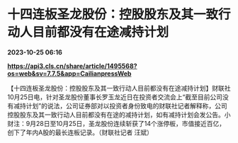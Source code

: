 # 十四连板圣龙股份：控股股东及其一致行动人目前都没有在途减持计划

**2023-10-25 06:16**

**https://api3.cls.cn/share/article/1495568?os=web&sv=7.7.5&app=CailianpressWeb**

【十四连板圣龙股份：控股股东及其一致行动人目前都没有在途减持计划】财联社10月25日电，针对圣龙股份董事长罗玉龙近日在投资者交流会上“截至目前公司没有减持计划”的说法，公司证券部对以投资者身份致电的财联社记者解释称，公司控股股东及其一致行动人目前都没有在途的减持计划，如有减持计划会发公告。小财注：9月28日至10月25日，圣龙股份连续斩获了14个涨停板，市值接近百亿，创下了年内A股的最长连板记录。（财联社记者 汪斌）